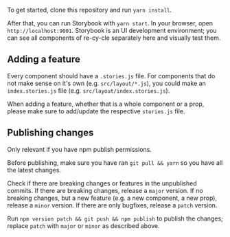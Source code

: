 To get started, clone this repository and run `yarn install`.

After that, you can run Storybook with `yarn start`. In your browser, open `http://localhost:9001`. Storybook is an UI development environment; you can see all components of re-cy-cle separately here and visually test them.

## Adding a feature

Every component should have a `.stories.js` file. For components that do not make sense on it's own (e.g. `src/layout/*.js`), you could make an `index.stories.js` file (e.g. `src/layout/index.stories.js`).

When adding a feature, whether that is a whole component or a prop, please make sure to add/update the respective `stories.js` file.

## Publishing changes

Only relevant if you have npm publish permissions.

Before publishing, make sure you have ran `git pull && yarn` so you have all the latest changes.

Check if there are breaking changes or features in the unpublished commits. If there are breaking changes, release a `major` version. If no breaking changes, but a new feature (e.g. a new component, a new prop), release a `minor` version. If there are only bugfixes, release a `patch` version.

Run `npm version patch && git push && npm publish` to publish the changes; replace `patch` with `major` or `minor` as described above.
